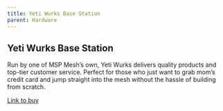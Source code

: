 ```yaml
---
title: Yeti Wurks Base Station
parent: Hardware
---
```

## Yeti Wurks Base Station
 Run by one of MSP Mesh’s own, Yeti Wurks delivers quality products and top-tier customer service. Perfect for those who just want to grab mom’s credit card and jump straight into the mesh without the hassle of building from scratch.
  
[Link to buy](https://mesh-lab.com/products/yeti-wurks-meshtastic-base-station)